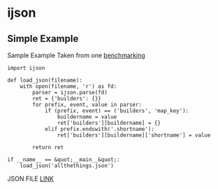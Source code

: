# ijson




## Simple Example


Sample Example Taken from one [benchmarking](http://explique.me/Ijson/)

```
import ijson

def load_json(filename):
    with open(filename, 'r') as fd:
        parser = ijson.parse(fd)
        ret = {'builders': {}}
        for prefix, event, value in parser:
            if (prefix, event) == ('builders', 'map_key'):
                buildername = value
                ret['builders'][buildername] = {}
            elif prefix.endswith('.shortname'):
                ret['builders'][buildername]['shortname'] = value

        return ret

if __name__ == &quot;__main__&quot;:
    load_json('allthethings.json')

```

JSON FILE [LINK](https://secure.pub.build.mozilla.org/builddata/reports/allthethings.json)

